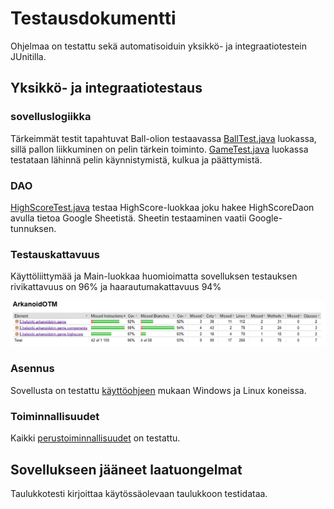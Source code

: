 # Testausdokumentti

Ohjelmaa on testattu sekä automatisoiduin yksikkö- ja integraatiotestein JUnitilla.

## Yksikkö- ja integraatiotestaus

### sovelluslogiikka

Tärkeimmät testit tapahtuvat Ball-olion testaavassa [BallTest.java](https://github.com/wood101/otm-harjoitustyo/blob/master/ArkanoidOTM/src/test/java/BallTest.java) luokassa, sillä pallon liikkuminen on pelin tärkein toiminto.
[GameTest.java](https://github.com/wood101/otm-harjoitustyo/blob/master/ArkanoidOTM/src/test/java/GameTest.java) luokassa testataan lähinnä pelin käynnistymistä, kulkua ja päättymistä.

### DAO

[HighScoreTest.java](https://github.com/wood101/otm-harjoitustyo/blob/master/ArkanoidOTM/src/test/java/HighScoreTest.java) testaa HighScore-luokkaa joku hakee HighScoreDaon avulla tietoa Google Sheetistä. Sheetin testaaminen vaatii Google-tunnuksen.

### Testauskattavuus

Käyttöliittymää ja Main-luokkaa huomioimatta sovelluksen testauksen rivikattavuus on 96% ja haarautumakattavuus 94%

<img src="https://raw.githubusercontent.com/wood101/otm-harjoitustyo/master/dokumentaatio/kuvat/jacoco.png">


### Asennus

Sovellusta on testattu [käyttöohjeen](https://github.com/mluukkai/OtmTodoApp/blob/master/dokumentaatio/kayttoohje.md) mukaan Windows ja Linux koneissa.

### Toiminnallisuudet

Kaikki [perustoiminnallisuudet](http://github.com/wood101/otm-harjoitustyo/blob/master/dokumentaatio/vaatimusmaarittely.md) on testattu.

## Sovellukseen jääneet laatuongelmat

Taulukkotesti kirjoittaa käytössäolevaan taulukkoon testidataa.
